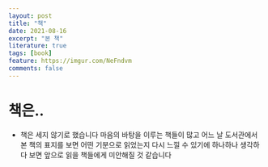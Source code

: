 ```yaml
---
layout: post
title: "책"
date: 2021-08-16
excerpt: "본 책"
literature: true
tags: [book]
feature: https://imgur.com/NeFndvm
comments: false
---
```


# 책은..
* 책은 세지 않기로 했습니다
마음의 바탕을 이루는 책들이 많고
어느 날 도서관에서 본 책의 표지를 보면
어떤 기분으로 읽었는지 다시 느낄 수 있기에
하나하나 생각하다 보면
앞으로 읽을 책들에게
미안해질 것 같습니다

